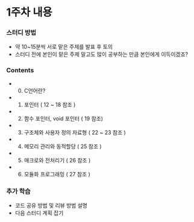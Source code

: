 # 1주차 내용

### 스터디 방법
 * 약 10~15분씩 서로 맡은 주제를 발표 후 토의
 * 스터디 전에 본인이 맡은 주제 말고도 많이 공부하는 만큼 본인에게 이득이겠죠?

### Contents
 * 0. C언어란?
 * 1. 포인터 ( 12 ~ 18 참조 )
 * 2. 함수 포인터, void 포인터 ( 19 참조)
 * 3. 구조체와 사용자 정의 자료형 ( 22 ~ 23 참조 )
 * 4. 메모리 관리와 동적할당 ( 25 참조 )
 * 5. 매크로와 전처리기 ( 26 참조 )
 * 6. 모듈화 프로그래밍 ( 27 참조 )

 ### 추가 학습
  * 코드 공유 방법 및 리뷰 방법 설명
  * 다음 스터디 계획 잡기
